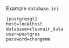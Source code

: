 Example `database.ini`
```
[postgresql]
host=localhost
database=cleanair_data
user=postgres
password=changeme
```